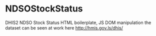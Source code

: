 # NDSOStockStatus
DHIS2 NDSO Stock Status HTML boilerplate, JS DOM manipulation
the dataset can be seen at work here http://hmis.gov.ls/dhis/
